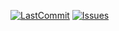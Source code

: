 [![LastCommit](https://img.shields.io/github/last-commit/alancodigo/repo2023?color=2F7488&style=for-the-badge&label=ultimo-commit)](https://github.com/alancodigo/repo2023/commits/master)
[![Issues](https://img.shields.io/github/issues/alancodigo/repo2023?color=2F7488&style=for-the-badge&label=Issues-abiertas)](https://github.com/alancodigo/re2023/issues)
